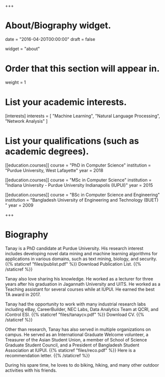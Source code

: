+++
# About/Biography widget.

date = "2016-04-20T00:00:00"
draft = false

widget = "about"

# Order that this section will appear in.
weight = 1

# List your academic interests.
[interests]
  interests = [
    "Machine Learning",
    "Natural Language Processing",
    "Network Analysis"
  ]

# List your qualifications (such as academic degrees).
[[education.courses]]
  course = "PhD in Computer Science"
  institution = "Purdue University, West Lafayette"
  year = 2018 

[[education.courses]]
  course = "MSc in Computer Science"
  institution = "Indiana University - Purdue University Indianapolis (IUPUI)"
  year = 2015

[[education.courses]]
  course = "BSc in Computer Science and Engineering"
  institution = "Bangladesh University of Engineering and Technology (BUET) "
  year = 2009
 
+++

# Biography

Tanay is a PhD candidate at Purdue University. His research interest includes developing novel data mining and machine learning algorithms for applications in various domains, such as text mining, biology, and security. {{% staticref "files/publist.pdf" %}} Download Publication List. {{% /staticref %}}

Tanay also love sharing his knowledge. He worked as a lecturer for three years 
after his graduation in Jagannath University and UITS. He worked as a Teaching assistant for several courses while at IUPUI. He earned the best TA award in 2017. 


Tanay had the opportunity to work with many industrial research labs including eBay, CareerBuilder, NEC Labs, Data Analytics Team at QCRI, and iControl ESI. {{% staticref "files/tanaycv.pdf" %}} Download CV. {{% /staticref %}}

Other than research, Tanay has also served in multiple organizations on campus. He served as an International Graduate Welcome volunteer, a Treasurer of the Asian Student Union, a member of School of Science Graduate Student Council, and a President of Bangladesh Student Association at IUPUI. {{% staticref "files/reco.pdf" %}} Here is a recommendation letter. {{% /staticref  %}}    

During his spare time, he loves to do biking, hiking, and many other outdoor activities with his friends. 



